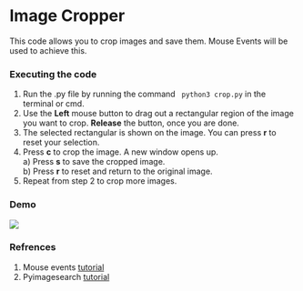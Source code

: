 # Image Cropper  
This code allows you to crop images and save them. Mouse Events will be used to achieve this.  

### Executing the code  
1. Run the .py file by running the command ``` python3 crop.py``` in the terminal or cmd.  
2. Use the **Left** mouse button to drag out a rectangular region of the image you want to crop. **Release** the button, once you are done.  
3. The selected rectangular is shown on the image. You can press **r** to reset your selection. 
4. Press **c** to crop the image. A new window opens up.  
  a) Press **s** to save the cropped image.  
  b) Press **r** to reset and return to the original image.  
5. Repeat from step 2 to crop more images.  

### Demo  
![](https://github.com/Pranjalmishra30/OpenCV-Rep/blob/master/Mini-Projects/Cropping_Images/Data/CropDEMO.gif)  

### Refrences  
1. Mouse events [tutorial](https://opencv-python-tutroals.readthedocs.io/en/latest/py_tutorials/py_gui/py_mouse_handling/py_mouse_handling.html)  
2. Pyimagesearch [tutorial](https://www.pyimagesearch.com/2015/03/09/capturing-mouse-click-events-with-python-and-opencv/)  
